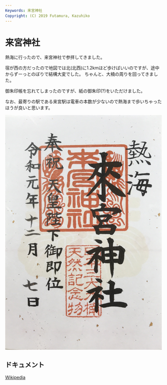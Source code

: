 ```yaml
---
Keywords: 来宮神社
Copyright: (C) 2019 Futamura, Kazuhiko
---
```


# 来宮神社

熱海に行ったので、来宮神社で参拝してきました。

宿が西の方だったので地図では北(北西)に1.2kmほど歩けばいいのですが、途中からずーっとのぼりで結構大変でした。
ちゃんと、大楠の周りを回ってきました。

御朱印帳を忘れてしまったのですが、紙の御朱印(?)をいただけました。

なお、最寄りの駅である来宮駅は電車の本数が少ないので熱海まで歩いちゃったほうが良いと思います。

![御朱印](gosyuin.jpg)

## ドキュメント

[Wikipedia](https://ja.wikipedia.org/wiki/%E6%9D%A5%E5%AE%AE%E7%A5%9E%E7%A4%BE)
